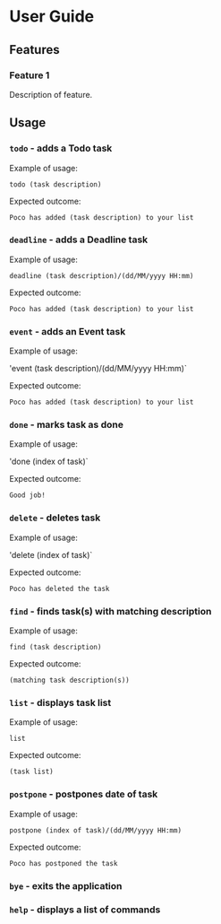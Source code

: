 # User Guide

## Features 

### Feature 1 
Description of feature.

## Usage

### `todo` - adds a Todo task

Example of usage: 

`todo (task description)`

Expected outcome:

`Poco has added (task description) to your list`

### `deadline` - adds a Deadline task

Example of usage: 

`deadline (task description)/(dd/MM/yyyy HH:mm)`

Expected outcome:

`Poco has added (task description) to your list`

### `event` - adds an Event task

Example of usage: 

'event (task description)/(dd/MM/yyyy HH:mm)`

Expected outcome:

`Poco has added (task description) to your list`

### `done` - marks task as done

Example of usage: 

'done (index of task)`

Expected outcome:

`Good job!`

### `delete` - deletes task

Example of usage: 

'delete (index of task)`

Expected outcome:

`Poco has deleted the task`

### `find` - finds task(s) with matching description

Example of usage: 

`find (task description)`

Expected outcome:

`(matching task description(s))`

### `list` - displays task list

Example of usage: 

`list`

Expected outcome:

`(task list)`

### `postpone` - postpones date of task

Example of usage: 

`postpone (index of task)/(dd/MM/yyyy HH:mm)`

Expected outcome:

`Poco has postponed the task`

### `bye` - exits the application

### `help` - displays a list of commands

